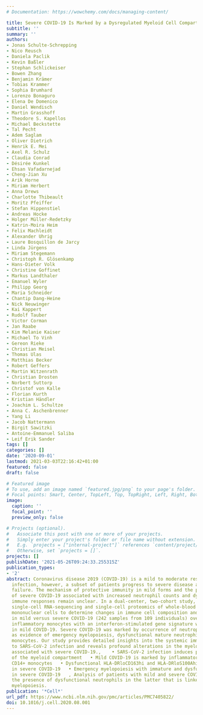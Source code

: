 ```yaml
---
# Documentation: https://wowchemy.com/docs/managing-content/

title: Severe COVID-19 Is Marked by a Dysregulated Myeloid Cell Compartment
subtitle: ''
summary: ''
authors:
- Jonas Schulte-Schrepping
- Nico Reusch
- Daniela Paclik
- Kevin Baßler
- Stephan Schlickeiser
- Bowen Zhang
- Benjamin Krämer
- Tobias Krammer
- Sophia Brumhard
- Lorenzo Bonaguro
- Elena De Domenico
- Daniel Wendisch
- Martin Grasshoff
- Theodore S. Kapellos
- Michael Beckstette
- Tal Pecht
- Adem Saglam
- Oliver Dietrich
- Henrik E. Mei
- Axel R. Schulz
- Claudia Conrad
- Désirée Kunkel
- Ehsan Vafadarnejad
- Cheng-Jian Xu
- Arik Horne
- Miriam Herbert
- Anna Drews
- Charlotte Thibeault
- Moritz Pfeiffer
- Stefan Hippenstiel
- Andreas Hocke
- Holger Müller-Redetzky
- Katrin-Moira Heim
- Felix Machleidt
- Alexander Uhrig
- Laure Bosquillon de Jarcy
- Linda Jürgens
- Miriam Stegemann
- Christoph R. Glösenkamp
- Hans-Dieter Volk
- Christine Goffinet
- Markus Landthaler
- Emanuel Wyler
- Philipp Georg
- Maria Schneider
- Chantip Dang-Heine
- Nick Neuwinger
- Kai Kappert
- Rudolf Tauber
- Victor Corman
- Jan Raabe
- Kim Melanie Kaiser
- Michael To Vinh
- Gereon Rieke
- Christian Meisel
- Thomas Ulas
- Matthias Becker
- Robert Geffers
- Martin Witzenrath
- Christian Drosten
- Norbert Suttorp
- Christof von Kalle
- Florian Kurth
- Kristian Händler
- Joachim L. Schultze
- Anna C. Aschenbrenner
- Yang Li
- Jacob Nattermann
- Birgit Sawitzki
- Antoine-Emmanuel Saliba
- Leif Erik Sander
tags: []
categories: []
date: '2020-09-01'
lastmod: 2021-03-03T22:16:42+01:00
featured: false
draft: false

# Featured image
# To use, add an image named `featured.jpg/png` to your page's folder.
# Focal points: Smart, Center, TopLeft, Top, TopRight, Left, Right, BottomLeft, Bottom, BottomRight.
image:
  caption: ''
  focal_point: ''
  preview_only: false

# Projects (optional).
#   Associate this post with one or more of your projects.
#   Simply enter your project's folder or file name without extension.
#   E.g. `projects = ["internal-project"]` references `content/project/deep-learning/index.md`.
#   Otherwise, set `projects = []`.
projects: []
publishDate: '2021-05-26T09:24:33.255315Z'
publication_types:
- '2'
abstract: Coronavirus disease 2019 (COVID-19) is a mild to moderate respiratory tract
  infection, however, a subset of patients progress to severe disease and respiratory
  failure. The mechanism of protective immunity in mild forms and the pathogenesis
  of severe COVID-19 associated with increased neutrophil counts and dysregulated
  immune responses remain unclear. In a dual-center, two-cohort study, we combined
  single-cell RNA-sequencing and single-cell proteomics of whole-blood and peripheral-blood
  mononuclear cells to determine changes in immune cell composition and activation
  in mild versus severe COVID-19 (242 samples from 109 individuals) over time. HLA-DRhiCD11chi
  inflammatory monocytes with an interferon-stimulated gene signature were elevated
  in mild COVID-19. Severe COVID-19 was marked by occurrence of neutrophil precursors,
  as evidence of emergency myelopoiesis, dysfunctional mature neutrophils, and HLA-DRlo
  monocytes. Our study provides detailed insights into the systemic immune response
  to SARS-CoV-2 infection and reveals profound alterations in the myeloid cell compartment
  associated with severe COVID-19.,    • SARS-CoV-2 infection induces profound alterations
  of the myeloid compartment   • Mild COVID-19 is marked by inflammatory HLA-DRhiCD11chi
  CD14+ monocytes   • Dysfunctional HLA-DRloCD163hi and HLA-DRloS100Ahi CD14+ monocytes
  in severe COVID-19   • Emergency myelopoiesis with immature and dysfunctional neutrophils
  in severe COVID-19   , Analysis of patients with mild and severe COVID-19 reveals
  the presence of dysfunctional neutrophils in the latter that is linked to emergency
  myelopoiesis.
publication: '*Cell*'
url_pdf: https://www.ncbi.nlm.nih.gov/pmc/articles/PMC7405822/
doi: 10.1016/j.cell.2020.08.001
---
```

